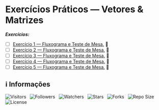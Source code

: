 <!-- Título -->
# Exercícios Práticos — Vetores & Matrizes

***Exercícios:***

* [ ] [Exercício 1 — Fluxograma e Teste de Mesa.](https://github.com/Devsgeeknerd/exe-1-flu-tes-mes-exe-pra-vet-mat-bas) &#128679;
* [ ] [Exercício 2 — Fluxograma e Teste de Mesa.](https://github.com/Devsgeeknerd/exe-2-flu-tes-mes-exe-pra-vet-mat-bas) &#128679;
* [ ] [Exercício 3 — Fluxograma e Teste de Mesa.](https://github.com/Devsgeeknerd/exe-3-flu-tes-mes-exe-pra-vet-mat-bas) &#128679;
* [ ] [Exercício 4 — Fluxograma e Teste de Mesa.](https://github.com/Devsgeeknerd/exe-4-flu-tes-mes-exe-pra-vet-mat-bas) &#128679;
* [ ] [Exercício 5 — Fluxograma e Teste de Mesa.](https://github.com/Devsgeeknerd/exe-5-flu-tes-mes-exe-pra-vet-mat-bas) &#128679;

<!-- Informações -->
## &#8505; Informações

![Visitors](https://api.visitorbadge.io/api/visitors?path=Devsgeeknerd%2Fexe-pra-vet-mat-bas&label=Visitantes&labelColor=%23700070&labelStyle=none&countColor=%23000fff&style=plastic&color=%23ffffff "Total de Visitantes")
&nbsp;
![Followers](https://img.shields.io/github/followers/Devsgeeknerd?style=p&label=Seguidores&labelColor=800080&color=000fff "Total de Seguidores")
&nbsp;
![Watchers](https://img.shields.io/github/watchers/Devsgeeknerd/exe-pra-vet-mat-bas?style=p&label=Observadores&labelColor=800080&color=000fff "Total de Observadores")
&nbsp;
![Stars](https://img.shields.io/github/stars/Devsgeeknerd/exe-pra-vet-mat-bas?style=p&label=Estrelas&labelColor=800080&color=000fff "Total de Estrelas")
&nbsp;
![Forks](https://img.shields.io/github/forks/Devsgeeknerd/exe-pra-vet-mat-bas?style=p&label=Bifurcações&labelColor=800080&color=000fff "Total de Bifurcações")
&nbsp;
![Repo Size](https://img.shields.io/github/repo-size/Devsgeeknerd/exe-pra-vet-mat-bas?style=p&label=Tamanho&labelColor=800080&color=000fff "Tamanho do Repositório")
&nbsp;
![License](https://img.shields.io/github/license/Devsgeeknerd/exe-pra-vet-mat-bas?style=p&label=Licença&labelColor=800080&color=000fff "Licença do Repositório")
